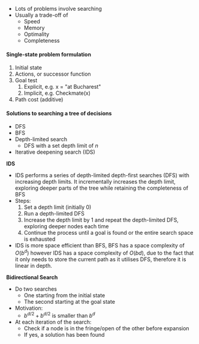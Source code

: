 - Lots of problems involve searching
- Usually a trade-off of
	- Speed
	- Memory
	- Optimality
	- Completeness

#### Single-state problem formulation
1. Initial state
2. Actions, or successor function
3. Goal test
	1. Explicit, e.g. x = "at Bucharest"
	2. Implicit, e.g. Checkmate(x)
4. Path cost (additive)

#### Solutions to searching a tree of decisions
- DFS
- BFS
- Depth-limited search
	- DFS with a set depth limit of $n$
- Iterative deepening search (IDS)

**IDS**
- IDS performs a series of depth-limited depth-first searches (DFS) with increasing depth limits. It incrementally increases the depth limit, exploring deeper parts of the tree while retaining the completeness of BFS
- Steps:
	1. Set a depth limit (initially 0)
	2. Run a depth-limited DFS
	3. Increase the depth limit by 1 and repeat the depth-limited DFS, exploring deeper nodes each time
	4. Continue the process until a goal is found or the entire search space is exhausted
- IDS is more space efficient than BFS, BFS has a space complexity of $O(b^d)$ however IDS has a space complexity of $O(bd)$, due to the fact that it only needs to store the current path as it utilises DFS, therefore it is linear in depth.

**Bidirectional Search**
- Do two searches
	- One starting from the initial state
	- The second starting at the goal state
- Motivation:
	- $b^{d/2} + b^{d/2}$ is smaller than $b^d$
- At each iteration of the search:
	- Check if a node is in the fringe/open of the other before expansion
	- If yes, a solution has been found


